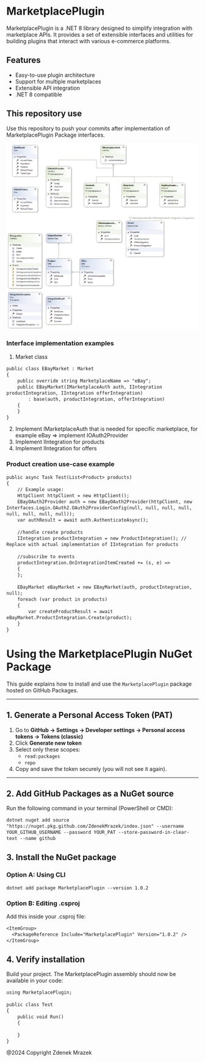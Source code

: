 # MarketplacePlugin

MarketplacePlugin is a .NET 8 library designed to simplify integration with marketplace APIs. It provides a set of extensible interfaces and utilities for building plugins that interact with various e-commerce platforms.

## Features

- Easy-to-use plugin architecture
- Support for multiple marketplaces
- Extensible API integration
- .NET 8 compatible

## This repository use
Use this repository to push your commits after implementation of MarketplacePlugin Package interfaces.

![Marketplace Class Diagram](/MarketplacePlugin/ClassDiagram.png)

### Interface implementation examples

1. Market class
```
public class EBayMarket : Market
{
    public override string MarketplaceName => "eBay";
    public EBayMarket(IMarketplaceAuth auth, IIntegration productIntegration, IIntegration offerIntegration)
        : base(auth, productIntegration, offerIntegration)
    {
    }
}
```

2. Implement IMarketplaceAuth that is needed for specific marketplace, for example eBay => implement IOAuth2Provider
3. Implement IIntegration for products
4. Implement IIntegration for offers

### Product creation use-case example
```
public async Task Test(List<Product> products)
{
    // Example usage:
    HttpClient httpClient = new HttpClient();
    EBayOAuth2Provider auth = new EBayOAuth2Provider(httpClient, new Interfaces.Login.OAuth2.OAuth2ProviderConfig(null, null, null, null, null, null, null, null));
    var authResult = await auth.AuthenticateAsync();

    //handle create products
    IIntegration productIntegration = new ProductIntegration(); // Replace with actual implementation of IIntegration for products

    //subscribe to events
    productIntegration.OnIntegrationItemCreated += (s, e) =>
    {
    };

    EBayMarket eBayMarket = new EBayMarket(auth, productIntegration, null);
    foreach (var product in products)
    {
        var createProductResult = await eBayMarket.ProductIntegration.Create(product);
    }
}
```



# Using the MarketplacePlugin NuGet Package

This guide explains how to install and use the `MarketplacePlugin` package hosted on GitHub Packages.

---

## 1. Generate a Personal Access Token (PAT)

1. Go to **GitHub → Settings → Developer settings → Personal access tokens → Tokens (classic)**  
2. Click **Generate new token**  
3. Select only these scopes:
   - `read:packages`
   - `repo` 
4. Copy and save the token securely (you will not see it again).

---

## 2. Add GitHub Packages as a NuGet source

Run the following command in your terminal (PowerShell or CMD):
```
dotnet nuget add source "https://nuget.pkg.github.com/ZdenekMrazek/index.json" --username YOUR_GITHUB_USERNAME --password YOUR_PAT --store-password-in-clear-text --name github
```
## 3. Install the NuGet package

### Option A: Using CLI
```
dotnet add package MarketplacePlugin --version 1.0.2
```
### Option B: Editing .csproj
Add this inside your .csproj file:

```
<ItemGroup>
  <PackageReference Include="MarketplacePlugin" Version="1.0.2" />
</ItemGroup>
```

## 4. Verify installation

Build your project. The MarketplacePlugin assembly should now be available in your code:

```
using MarketplacePlugin;

public class Test
{
    public void Run()
    {
        
    }
}
```

@2024 Copyright Zdenek Mrazek